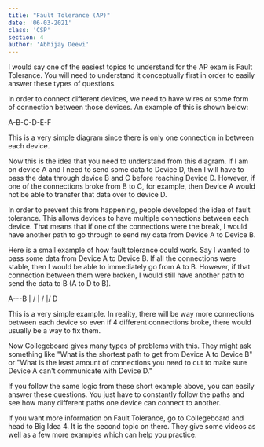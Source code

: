 ```yaml
---
title: "Fault Tolerance (AP)"
date: '06-03-2021'
class: 'CSP'
section: 4 
author: 'Abhijay Deevi'
---
```

I would say one of the easiest topics to understand for the AP exam is Fault Tolerance. You will need to understand it conceptually first in order to easily answer these types of questions. 

In order to connect different devices, we need to have wires or some form of connection between those devices. An example of this is shown below: 

A-B-C-D-E-F

This is a very simple diagram since there is only one connection in between each device.

Now this is the idea that you need to understand from this diagram. If I am on device A and I need to send some data to Device D, then I will have to pass the data through device B and C before reaching Device D. 
However, if one of the connections broke from B to C, for example, then Device A would not be able to transfer that data over to device D. 

In order to prevent this from happening, people developed the idea of fault tolerance. This allows devices to have multiple connections between each device. That means that if one of the connections were the break, I would have another path to go through to send my data from Device A to Device B. 

Here is a small example of how fault tolerance could work. Say I wanted to pass some data from Device A to Device B. If all the connections were stable, then I would be able to immediately go from A to B. However, if that connection between them were broken, I would still have another path to send the data to B (A to D to B).

A---B
|  /
| /
|/
D

This is a very simple example. In reality, there will be way more connections between each device so even if 4 different connections broke, there would usually be a way to fix them. 

Now Collegeboard gives many types of problems with this. They might ask something like "What is the shortest path to get from Device A to Device B" or "What is the least amount of connections you need to cut to make sure Device A can't communicate with Device D." 

If you follow the same logic from these short example above, you can easily answer these questions. You just have to constantly follow the paths and see how many different paths one device can connect to another. 

If you want more information on Fault Tolerance, go to Collegeboard and head to Big Idea 4. It is the second topic on there. They give some videos as well as a few more examples which can help you practice. 





